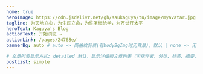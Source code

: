 ```yaml
---
home: true
heroImage: https://cdn.jsdelivr.net/gh/saukaguya/tu/image/myavatar.jpg
tagline: 为天地立心，为生民立命，为往圣继绝学，为万世开太平
heroText: Kaguya's Blog
actionText: 开始浏览 →
actionLink: /pages/24768e/
bannerBg: auto # auto => 网格纹背景(有bodyBgImg时无背景)，默认 | none => 无 | '大图地址' | background: 自定义背景样式       提示：如发现文本颜色不适应你的背景时可以到palette.styl修改$bannerTextColor变量

# 文章列表显示方式: detailed 默认，显示详细版文章列表（包括作者、分类、标签、摘要、分页等）| simple => 显示简约版文章列表（仅标题和日期）| none 不显示文章列表
postList: simple
---
```

